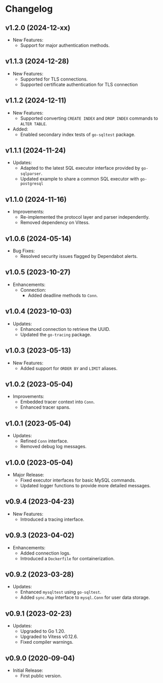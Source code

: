 # Changelog

## v1.2.0 (2024-12-xx)
- New Features:
  - Support for major authentication methods.

## v1.1.3 (2024-12-28)
- New Features:
  - Supported for TLS connections.
  - Supported certificate authentication for TLS connection

## v1.1.2 (2024-12-11)
- New Features:
  - Supported converting `CREATE INDEX` and `DROP INDEX` commands to `ALTER TABLE`.
- Added:
  - Enabled secondary index tests of `go-sqltest` package.

## v1.1.1 (2024-11-24)
- Updates:
  - Adapted to the latest SQL executor interface provided by `go-sqlparser`.
  - Updated example to share a common SQL executor with `go-postgresql`

## v1.1.0 (2024-11-16)
- Improvements:
  - Re-implemented the protocol layer and parser independently.
  - Removed dependency on Vitess.

## v1.0.6 (2024-05-14)
- Bug Fixes:
  - Resolved security issues flagged by Dependabot alerts.

## v1.0.5 (2023-10-27)
- Enhancements:
  - Connection:
    - Added deadline methods to `Conn`.

## v1.0.4 (2023-10-03)
- Updates:
  - Enhanced connection to retrieve the UUID.
  - Updated the `go-tracing` package.

## v1.0.3 (2023-05-13)
- New Features:
  - Added support for `ORDER BY` and `LIMIT` aliases.

## v1.0.2 (2023-05-04)
- Improvements:
  - Embedded tracer context into `Conn`.
  - Enhanced tracer spans.

## v1.0.1 (2023-05-04)
- Updates:
  - Refined `Conn` interface.
  - Removed debug log messages.

## v1.0.0 (2023-05-04)
- Major Release:
  - Fixed executor interfaces for basic MySQL commands.
  - Updated logger functions to provide more detailed messages.

## v0.9.4 (2023-04-23)
- New Features:
  - Introduced a tracing interface.

## v0.9.3 (2023-04-02)
- Enhancements:
  - Added connection logs.
  - Introduced a `Dockerfile` for containerization.

## v0.9.2 (2023-03-28)
- Updates:
  - Enhanced `mysqltest` using `go-sqltest`.
  - Added `sync.Map` interface to `mysql.Conn` for user data storage.

## v0.9.1 (2023-02-23)
- Updates:
  - Upgraded to Go 1.20.
  - Upgraded to Vitess v0.12.6.
  - Fixed compiler warnings.

## v0.9.0 (2020-09-04)
- Initial Release:
  - First public version.
